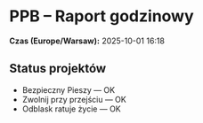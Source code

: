 # PPB – Raport godzinowy
**Czas (Europe/Warsaw):** 2025-10-01 16:18

## Status projektów
- Bezpieczny Pieszy — OK
- Zwolnij przy przejściu — OK
- Odblask ratuje życie — OK

